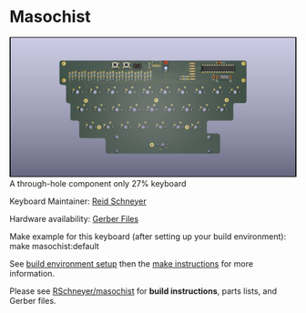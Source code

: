 # Masochist
![masochist](https://raw.githubusercontent.com/RSchneyer/masochist/master/media/masochist_front.png)
A through-hole component only 27% keyboard

Keyboard Maintainer: [Reid Schneyer](https://github.com/RSchneyer)

Hardware availability: [Gerber Files](https://github.com/RSchneyer/masochist/tree/master/gerbers)

Make example for this keyboard (after setting up your build environment):
    make masochist:default

See [build environment setup](https://docs.qmk.fm/install-build-tools) then the [make instructions](https://docs.qmk.fm/faq/build-compile-qmk) for more information.

Please see [RSchneyer/masochist](https://www.github.com/RSchneyer/masochist) for **build instructions**, parts lists, and Gerber files.